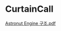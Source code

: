 # CurtainCall

[Astronut Engine 구조.pdf](https://github.com/LeeGeonJae/CutainCall_Project/files/14535792/Astronut.Engine.pdf)
